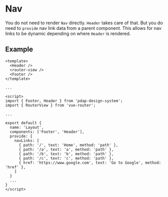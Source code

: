 # Nav

You do not need to render `Nav` directly. `Header` takes care of that. But you do need to `provide` nav link data from a parent component. This allows for nav links to be dynamic depending on where `Header` is rendered.

## Example

```
<template>
  <Header />
  <router-view />
  <Footer />
</template>

...

<script>
import { Footer, Header } from 'pdap-design-system';
import { RouterView } from 'vue-router';

...

export default {
  name: 'Layout',
  components: ['Footer', 'Header'],
  provide: {
    navLinks: [
      { path: '/', text: 'Home', method: 'path' },
      { path: '/a', text: 'a', method: 'path' },
      { path: '/b', text: 'b', method: 'path' },
      { path: '/c', text: 'c', method: 'path' },
      { href: 'https://www.google.com', text: 'Go to Google', method: 'href' },
    ]
  }
  ...
}
</script>
```
